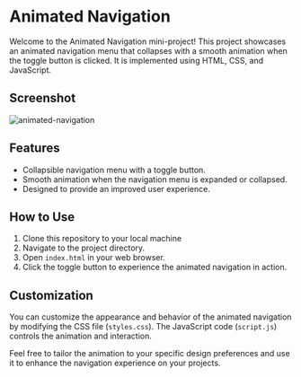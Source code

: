 # Animated Navigation

Welcome to the Animated Navigation mini-project! This project showcases an animated navigation menu that collapses with a smooth animation when the toggle button is clicked. It is implemented using HTML, CSS, and JavaScript.

## Screenshot
![animated-navigation](https://github.com/Ahmed-Abou-Emran/Reactify-Mini-Projects/assets/64327685/fd1d14c0-51f4-48a0-9d28-b1f0babf6ab2)

## Features

- Collapsible navigation menu with a toggle button.
- Smooth animation when the navigation menu is expanded or collapsed.
- Designed to provide an improved user experience.

## How to Use

1. Clone this repository to your local machine
2. Navigate to the project directory.
3. Open `index.html` in your web browser.
4. Click the toggle button to experience the animated navigation in action.

## Customization

You can customize the appearance and behavior of the animated navigation by modifying the CSS file (`styles.css`). The JavaScript code (`script.js`) controls the animation and interaction.

Feel free to tailor the animation to your specific design preferences and use it to enhance the navigation experience on your projects.


